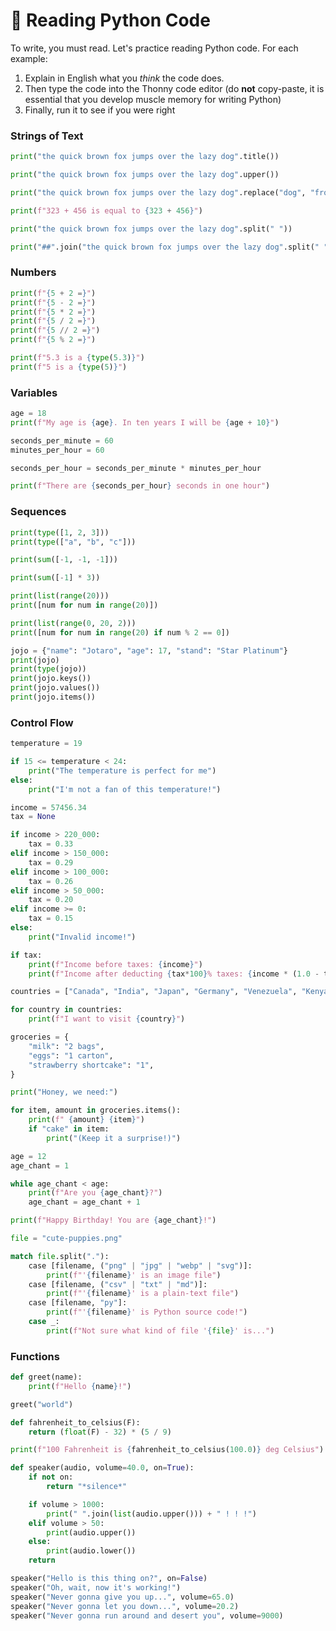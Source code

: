 # 📔 Reading Python Code


To write, you must read. Let's practice reading Python code. For each example:

1. Explain in English what you _think_ the code does.
2. Then type the code into the Thonny code editor (do **not** copy-paste, it is essential that you develop muscle memory for writing Python)
3. Finally, run it to see if you were right

### Strings of Text


```python title="Title case"
print("the quick brown fox jumps over the lazy dog".title())
```

```python title="Upper case"
print("the quick brown fox jumps over the lazy dog".upper())
```

```python title="Replace text"
print("the quick brown fox jumps over the lazy dog".replace("dog", "frog"))
```

```python title="Format/Template text"
print(f"323 + 456 is equal to {323 + 456}")
```

```python title="Split & Join"
print("the quick brown fox jumps over the lazy dog".split(" "))

print("##".join("the quick brown fox jumps over the lazy dog".split(" ")))
```

### Numbers
 
```python title="Operators"
print(f"{5 + 2 =}")
print(f"{5 - 2 =}")
print(f"{5 * 2 =}")
print(f"{5 / 2 =}")
print(f"{5 // 2 =}")
print(f"{5 % 2 =}")
```

```python title="Number types"
print(f"5.3 is a {type(5.3)}")
print(f"5 is a {type(5)}")
```

### Variables

```python title="Saving data"
age = 18
print(f"My age is {age}. In ten years I will be {age + 10}")
```

```python title="Readability"
seconds_per_minute = 60
minutes_per_hour = 60

seconds_per_hour = seconds_per_minute * minutes_per_hour

print(f"There are {seconds_per_hour} seconds in one hour")
```

### Sequences

```python title="Lists"
print(type([1, 2, 3]))
print(type(["a", "b", "c"]))
```

```python title="Sum of list"
print(sum([-1, -1, -1]))
```

```python title="Shorthand sum of list"
print(sum([-1] * 3))
```

```python title="List of numbers"
print(list(range(20)))
print([num for num in range(20)])
```

```python title="More lists of numbers"
print(list(range(0, 20, 2)))
print([num for num in range(20) if num % 2 == 0])
```

```python title="Dictionaries"
jojo = {"name": "Jotaro", "age": 17, "stand": "Star Platinum"}
print(jojo)
print(type(jojo))
print(jojo.keys())
print(jojo.values())
print(jojo.items())
```

### Control Flow

```python title="if/else"
temperature = 19

if 15 <= temperature < 24:
    print("The temperature is perfect for me")
else:
    print("I'm not a fan of this temperature!")
```

```python title="if/elif/else statement"
income = 57456.34
tax = None

if income > 220_000:
    tax = 0.33
elif income > 150_000:
    tax = 0.29
elif income > 100_000:
    tax = 0.26
elif income > 50_000:
    tax = 0.20
elif income >= 0:
    tax = 0.15
else:
    print("Invalid income!")

if tax:
    print(f"Income before taxes: {income}")
    print(f"Income after deducting {tax*100}% taxes: {income * (1.0 - tax)}")
```

```python title="For loop"
countries = ["Canada", "India", "Japan", "Germany", "Venezuela", "Kenya"]

for country in countries:
    print(f"I want to visit {country}")
```

```python title="For loop (parallel)"
groceries = {
    "milk": "2 bags",
    "eggs": "1 carton",
    "strawberry shortcake": "1",
}

print("Honey, we need:")

for item, amount in groceries.items():
    print(f" {amount} {item}")
    if "cake" in item:
        print("(Keep it a surprise!)")
```

```python title="While loop"
age = 12
age_chant = 1

while age_chant < age:
    print(f"Are you {age_chant}?")
    age_chant = age_chant + 1

print(f"Happy Birthday! You are {age_chant}!")
```

```python title="Match"
file = "cute-puppies.png"

match file.split("."):
    case [filename, ("png" | "jpg" | "webp" | "svg")]:
        print(f"'{filename}' is an image file")
    case [filename, ("csv" | "txt" | "md")]:
        print(f"'{filename}' is a plain-text file")
    case [filename, "py"]:
        print(f"'{filename}' is Python source code!")
    case _:
        print(f"Not sure what kind of file '{file}' is...")
```

### Functions

```python title="Basic"
def greet(name):
    print(f"Hello {name}!")

greet("world")
```

```python title="Return a value"
def fahrenheit_to_celsius(F):
    return (float(F) - 32) * (5 / 9)

print(f"100 Fahrenheit is {fahrenheit_to_celsius(100.0)} deg Celsius")
```

```python title="Default value"
def speaker(audio, volume=40.0, on=True):
    if not on:
        return "*silence*"

    if volume > 1000:
        print(" ".join(list(audio.upper())) + " ! ! !")
    elif volume > 50:
        print(audio.upper())
    else:
        print(audio.lower())
    return 

speaker("Hello is this thing on?", on=False)
speaker("Oh, wait, now it's working!")
speaker("Never gonna give you up...", volume=65.0)
speaker("Never gonna let you down...", volume=20.2)
speaker("Never gonna run around and desert you", volume=9000)
```